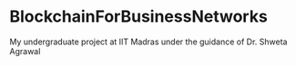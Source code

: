 # BlockchainForBusinessNetworks
My undergraduate project at IIT Madras under the guidance of Dr. Shweta Agrawal
